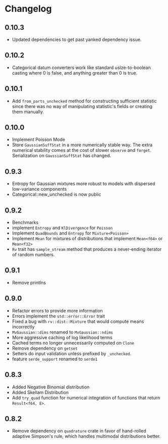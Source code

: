 # Changelog

## 0.10.3
- Updated dependencies to get past yanked dependency issue.

## 0.10.2
- Categorical datum converters work like standard usize-to-boolean casting where 0 is false, and anything greater than 0 is true.

## 0.10.1
- Add `from_parts_unchecked` method for constructing sufficient statistic since there was no way of manipulating statistic's fields or creating them manually.

## 0.10.0
- Implement Poisson Mode
- Store `GaussianSuffStat` in a more numerically stable way. The extra numerical stability comes at the cost of slower `observe` and `forget`. Serialization on `GaussianSuffStat` has changed.

## 0.9.3
- Entropy for Gaussian mixtures more robust to models with dispersed low-variance components
- Categorical::new_unchecked is now public

## 0.9.2
- Benchmarks
- implement `Entropy` and `KlDivergence` for `Poisson`
- Implement `QuadBounds` and `Entropy` for `Mixture<Poisson>`
- Implement `Mean` for mixtures of distributions that implement `Mean<f64>` or `Mean<f32>`
- `Rv` trait has `sample_stream` method that produces a never-ending iterator of random numbers.

## 0.9.1
- Remove printlns

## 0.9.0
- Refactor errors to provide more information
- Errors implement the `std::error::Error` trait
- Fixed a bug with `rv::dist::Mixture` that would compute means incorrectly
- `MvGaussian::dims` renamed to `MvGaussian::ndims`
- More aggressive caching of log likelihood terms
- Cached terms no longer unnecessarily computed on `Clone`
- Remove dependency on `getset`
- Setters do input validation unless prefixed by `_unchecked`.
- feature `serde_support` renamed to `serde1`

## 0.8.3
- Added Negative Binomial distribution
- Added Skellam Distribution
- Add `try_quad` function for numerical integration of functions that return `Result<f64, E>`.

## 0.8.2
- Remove dependency on `quadrature` crate in favor of hand-rolled adaptive Simpson's rule, which handles multimodal distributions better.
